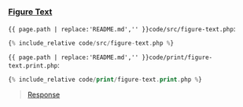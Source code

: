 ### [Figure Text](code.zip)

`{{ page.path | replace:'README.md','' }}code/src/figure-text.php`:

```php
{% include_relative code/src/figure-text.php %}
```

`{{ page.path | replace:'README.md','' }}code/print/figure-text.print.php`:

```php
{% include_relative code/print/figure-text.print.php %}
```

> [Response](response/src/figure-text.php)
